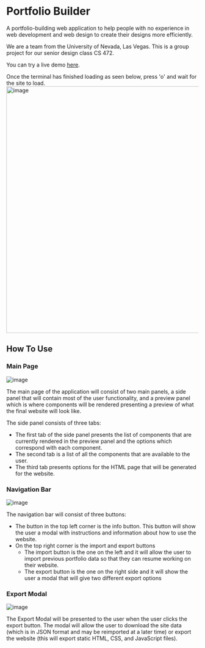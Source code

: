 # Portfolio Builder
A portfolio-building web application to help people with no experience in web development and web design to create their designs more efficiently.

We are a team from the University of Nevada, Las Vegas. This is a group project for our senior design class CS 472. 

You can try a live demo [here](https://stackblitz.com/~/github.com/cs472-team6/cs472-team6).

Once the terminal has finished loading as seen below, press 'o' and wait for the site to load.
<img width="647" alt="image" src="https://user-images.githubusercontent.com/58874823/235416907-b4f6f5f3-7786-42be-8e6c-1139192c094e.png">

## How To Use
### Main Page
![image](https://user-images.githubusercontent.com/58874823/235417684-f5df02a7-65fe-4aa4-9d80-8649db1507c4.png)

The main page of the application will consist of two main panels, a side panel that will contain most of the user functionality, and a preview panel which is where components will be rendered presenting a preview of what the final website will look like. 

The side panel consists of three tabs:
- The first tab of the side panel presents the list of components that are currently rendered in the preview panel and the options which correspond with each component. 
- The second tab is a list of all the components that are available to the user.
- The third tab presents options for the HTML page that will be generated for the website.

### Navigation Bar
![image](https://user-images.githubusercontent.com/58874823/235418183-175632f5-715a-451a-a209-8e825d8e201e.png)

The navigation bar will consist of three buttons: 
- The button in the top left corner is the info button. This button will show the user a modal with instructions and information about how to use the website.
- On the top right corner is the import and export buttons
  - The import button is the one on the left and it will allow the user to import previous portfolio data so that they can resume working on their website. 
  - The export button is the one on the right side and it will show the user a modal that will give two different export options
  
### Export Modal
![image](https://user-images.githubusercontent.com/58874823/235418555-a7afc5d4-f0b8-465f-898d-d295c62da65f.png)

The Export Modal will be presented to the user when the user clicks the export button. The modal will allow the user to download the site data (which is in JSON format and may be reimported at a later time) or export the website (this will export static HTML, CSS, and JavaScript files).
